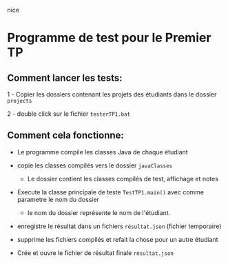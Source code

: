 
nice
# Programme de test pour le Premier TP
## Comment lancer les tests:

1 - Copier les dossiers contenant les projets des étudiants dans le dossier `projects`

2 - double click sur le fichier ``testerTP1.bat``

## Comment cela fonctionne:

- Le programme compile les classes Java de chaque étudiant
- copie les classes compilés vers le dossier `javaClasses`
    - Le dossier contient les classes compilés de test, affichage et notes
- Execute la classe principale de teste `TestTP1.main()` avec comme parametre le nom du dossier
    - le nom du dossier représente le nom de l'étudiant.
- enregistre le résultat dans un fichiers ``résultat.json`` (fichier temporaire)
- supprime les fichiers compilés et refait la chose pour un autre étudiant

- Crée et ouvre le fichier de résultat finale `résultat.json`
